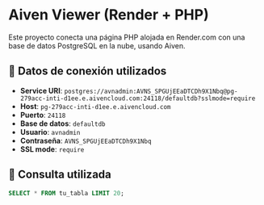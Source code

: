 # Aiven Viewer (Render + PHP)

Este proyecto conecta una página PHP alojada en Render.com con una base de datos PostgreSQL en la nube, usando Aiven.

## 📌 Datos de conexión utilizados

- **Service URI**: `postgres://avnadmin:AVNS_SPGUjEEaDTCDh9X1Nbq@pg-279acc-inti-d1ee.e.aivencloud.com:24118/defaultdb?sslmode=require`
- **Host**: `pg-279acc-inti-d1ee.e.aivencloud.com`
- **Puerto**: `24118`
- **Base de datos**: `defaultdb`
- **Usuario**: `avnadmin`
- **Contraseña**: `AVNS_SPGUjEEaDTCDh9X1Nbq`
- **SSL mode**: `require`

## 🧪 Consulta utilizada

```sql
SELECT * FROM tu_tabla LIMIT 20;


